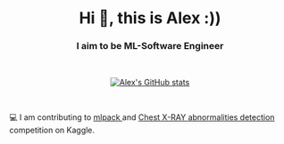<h1 align="center">Hi 👋, this is Alex :))</h1>
<h3 align="center">I aim to be ML-Software Engineer</h3>

<br />

<div align="center">

[![Alex's GitHub stats](https://github-readme-stats.vercel.app/api?username=rxng8)](https://github.com/anuraghazra/github-readme-stats)

</div>

<br>

💻 I am contributing to <a href="https://github.com/mlpack/mlpack"> mlpack </a> and <a href="https://github.com/rxng8/VINDR-Competition"> Chest X-RAY abnormalities detection </a> competition on Kaggle.
